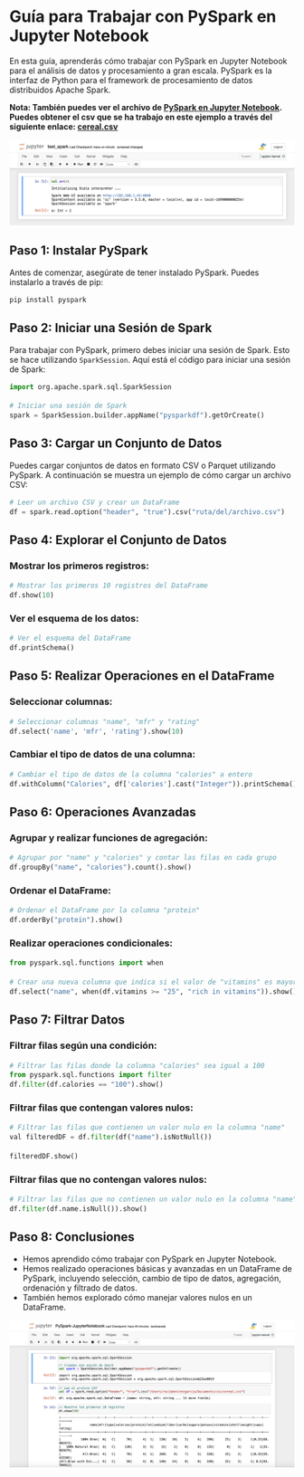 # Guía para Trabajar con PySpark en Jupyter Notebook

En esta guía, aprenderás cómo trabajar con PySpark en Jupyter Notebook para el análisis de datos y procesamiento a gran escala. PySpark es la interfaz de Python para el framework de procesamiento de datos distribuidos Apache Spark.

**Nota: También puedes ver el archivo de [PySpark en Jupyter Notebook](3-PySpark-JupyterNotebook.ipynb). Puedes obtener el csv que se ha trabajo en este ejemplo a través del siguiente enlace: [cereal.csv](https://drive.google.com/file/d/1fEkBoacXZLnz2kl2OZyG1xjhrl0vbRAC/view?usp=sharing)**

![Comprobación Spark](/Main-insights-and-learnings/7-Spark/img/test_spark.png)

## Paso 1: Instalar PySpark

Antes de comenzar, asegúrate de tener instalado PySpark. Puedes instalarlo a través de pip:

```bash
pip install pyspark
```

## Paso 2: Iniciar una Sesión de Spark

Para trabajar con PySpark, primero debes iniciar una sesión de Spark. Esto se hace utilizando `SparkSession`. Aquí está el código para iniciar una sesión de Spark:

```python
import org.apache.spark.sql.SparkSession

# Iniciar una sesión de Spark
spark = SparkSession.builder.appName("pysparkdf").getOrCreate()
```

## Paso 3: Cargar un Conjunto de Datos

Puedes cargar conjuntos de datos en formato CSV o Parquet utilizando PySpark. A continuación se muestra un ejemplo de cómo cargar un archivo CSV:

```python
# Leer un archivo CSV y crear un DataFrame
df = spark.read.option("header", "true").csv("ruta/del/archivo.csv")
```

## Paso 4: Explorar el Conjunto de Datos

### Mostrar los primeros registros:

```python
# Mostrar los primeros 10 registros del DataFrame
df.show(10)
```

### Ver el esquema de los datos:

```python
# Ver el esquema del DataFrame
df.printSchema()
```

## Paso 5: Realizar Operaciones en el DataFrame

### Seleccionar columnas:

```python
# Seleccionar columnas "name", "mfr" y "rating"
df.select('name', 'mfr', 'rating').show(10)
```

### Cambiar el tipo de datos de una columna:

```python
# Cambiar el tipo de datos de la columna "calories" a entero
df.withColumn("Calories", df['calories'].cast("Integer")).printSchema()
```

## Paso 6: Operaciones Avanzadas

### Agrupar y realizar funciones de agregación:

```python
# Agrupar por "name" y "calories" y contar las filas en cada grupo
df.groupBy("name", "calories").count().show()
```

### Ordenar el DataFrame:

```python
# Ordenar el DataFrame por la columna "protein"
df.orderBy("protein").show()
```

### Realizar operaciones condicionales:

```python
from pyspark.sql.functions import when

# Crear una nueva columna que indica si el valor de "vitamins" es mayor o igual a 25
df.select("name", when(df.vitamins >= "25", "rich in vitamins")).show()
```

## Paso 7: Filtrar Datos

### Filtrar filas según una condición:

```python
# Filtrar las filas donde la columna "calories" sea igual a 100
from pyspark.sql.functions import filter
df.filter(df.calories == "100").show()
```

### Filtrar filas que contengan valores nulos:

```python
# Filtrar las filas que contienen un valor nulo en la columna "name"
val filteredDF = df.filter(df("name").isNotNull())

filteredDF.show()
```

### Filtrar filas que no contengan valores nulos:

```python
# Filtrar las filas que no contienen un valor nulo en la columna "name"
df.filter(df.name.isNull()).show()
```

## Paso 8: Conclusiones

- Hemos aprendido cómo trabajar con PySpark en Jupyter Notebook.
- Hemos realizado operaciones básicas y avanzadas en un DataFrame de PySpark, incluyendo selección, cambio de tipo de datos, agregación, ordenación y filtrado de datos.
- También hemos explorado cómo manejar valores nulos en un DataFrame.

![Archivo PySpark en Jupyter notebook](/Main-insights-and-learnings/7-Spark/img/pyspark-jupyter-notebook.png)